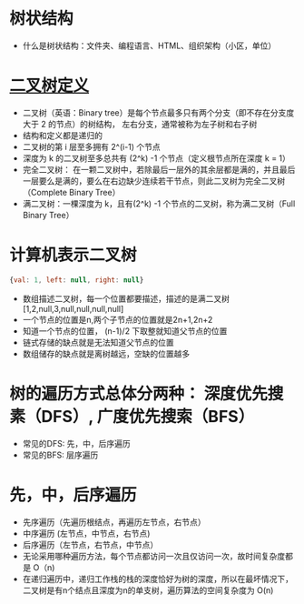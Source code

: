 # 树状结构

- 什么是树状结构：文件夹、编程语言、HTML、组织架构（小区，单位）

# [二叉树定义](https://zh.wikipedia.org/wiki/%E4%BA%8C%E5%8F%89%E6%A0%91)

- 二叉树（英语：Binary tree）是每个节点最多只有两个分支（即不存在分支度大于 2 的节点）的树结构， 左右分支，通常被称为左子树和右子树
- 结构和定义都是递归的
- 二叉树的第 i 层至多拥有 2^(i-1) 个节点
- 深度为 k 的二叉树至多总共有 (2^k) -1 个节点（定义根节点所在深度 k = 1）
- 完全二叉树： 在一颗二叉树中，若除最后一层外的其余层都是满的，并且最后一层要么是满的，要么在右边缺少连续若干节点，则此二叉树为完全二叉树 （Complete Binary Tree）
- 满二叉树：一棵深度为 k，且有(2^k) -1 个节点的二叉树，称为满二叉树（Full Binary Tree）

# 计算机表示二叉树

```js
{val: 1, left: null, right: null}
```
- 数组描述二叉树，每一个位置都要描述，描述的是满二叉树 [1,2,null,3,null,null,null,null]
- 一个节点的位置是n,两个子节点的位置就是2n+1,2n+2
- 知道一个节点的位置， (n-1)/2 下取整就知道父节点的位置  
- 链式存储的缺点就是无法知道父节点的位置 
- 数组储存的缺点就是离树越远，空缺的位置越多 


# 树的遍历方式总体分两种： 深度优先搜素（DFS）, 广度优先搜索（BFS）
- 常见的DFS: 先，中，后序遍历
- 常见的BFS: 层序遍历


# 先，中，后序遍历  
- 先序遍历（先遍历根结点，再遍历左节点，右节点）
- 中序遍历 (左节点，中节点，右节点)
- 后序遍历（左节点，右节点，中节点）
- 无论采用哪种遍历方法，每个节点都访问一次且仅访问一次，故时间复杂度都是 O（n)
- 在递归遍历中，递归工作栈的栈的深度恰好为树的深度，所以在最坏情况下，二叉树是有n个结点且深度为n的单支树，遍历算法的空间复杂度为 O(n)
